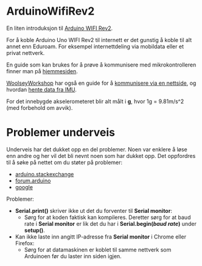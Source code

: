 # ArduinoWifiRev2

En liten introduksjon til [Arduino WIFI Rev2](https://www.baldengineer.com/arduino-uno-wifi-rev-2-features-i-noticed.html).

For å koble Arduino Uno WIFI Rev2 til internett er det gunstig å koble til alt annet enn Eduroam. For eksempel internettdeling via mobildata eller et privat nettverk. 

En guide som kan brukes for å prøve å kommunisere med mikrokontrolleren finner man på [hjemmesiden](https://www.arduino.cc/en/Guide/ArduinoUnoWiFiRev2). 

[WoolseyWorkshop](https://www.woolseyworkshop.com/) har også en guide for å [kommunisere via en nettside](https://www.woolseyworkshop.com/2018/12/07/controlling-an-arduino-uno-wifi-rev2-or-arduino-uno-with-wifi-shield-from-a-web-browser/), og hvordan [hente data fra IMU](https://www.woolseyworkshop.com/2019/01/23/accessing-the-imu-on-the-new-arduino-uno-wifi-rev2/).

For det innebygde akselerometeret blir alt målt i **g**, hvor 1g = 9.81m/s^2 (med forbehold om avvik). 
# Problemer underveis

Underveis har det dukket opp en del problemer. Noen var enklere å løse enn andre og her vil det bli nevnt noen som har dukket opp. Det oppfordres til å søke på nettet om du støter på problemer:

- [arduino.stackexchange](https://arduino.stackexchange.com/)
- [forum.arduino](https://forum.arduino.cc/index.php?board=126.0)
- [google](www.google.com)

Problemer:
- **Serial.print()** skriver ikke ut det du forventer til **Serial monitor**:
  - Sørg for at koden faktisk kan kompileres. Deretter sørg for at baud rate i **Serial monitor** er lik det du har i **Serial.begin(*baud rate*)** under **setup()**.
- Kan ikke laste inn angitt IP-adresse fra **Serial monitor** i Chrome eller Firefox:
  - Sørg for at datamaskinen er koblet til samme nettverk som Arduinoen før du laster inn siden igjen.

